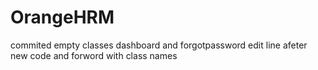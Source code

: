 # OrangeHRM
commited empty classes dashboard and forgotpassword 
edit line afeter new code and forword with class names 
